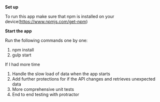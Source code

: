 **Set up**

To run this app make sure that npm is installed on your device(https://www.npmjs.com/get-npm)

**Start the app**

Run the following commands one by one:

1. npm install
2. gulp start

If I had more time

1. Handle the slow load of data when the app starts
2. Add further protections for if the API changes and retrieves unexpected data
3. More comprehensive unit tests
4. End to end testing with protractor


